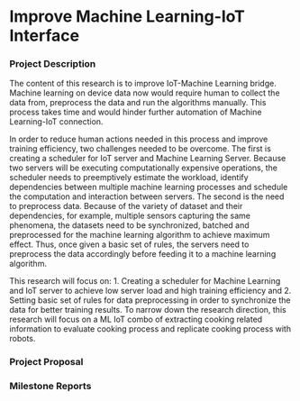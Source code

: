 # Improve Machine Learning-IoT Interface

### Project Description

The content of this research is to improve IoT-Machine Learning bridge. Machine learning on device data now would require human to collect the data from, preprocess the data and run the algorithms manually. This process takes time and would hinder further automation of Machine Learning-IoT connection.

In order to reduce human actions needed in this process and improve training efficiency, two challenges needed to be overcome. The first is creating a scheduler for IoT server and Machine Learning Server. Because two servers will be executing computationally expensive operations, the scheduler needs to preemptively estimate the workload, identify dependencies between multiple machine learning processes and schedule the computation and interaction between servers. The second is the need to preprocess data. Because of the variety of dataset and their dependencies, for example, multiple sensors capturing the same phenomena, the datasets need to be synchronized, batched and preprocessed for the machine learning algorithm to achieve maximum effect. Thus, once given a basic set of rules, the servers need to preprocess the data accordingly before feeding it to a machine learning algorithm.

This research will focus on: 1. Creating a scheduler for Machine Learning and IoT server to achieve low server load and high training efficiency and 2. Setting basic set of rules for data preprocessing in order to synchronize the data for better training results. To narrow down the research direction, this research will focus on a ML IoT combo of extracting cooking related information to evaluate cooking process and replicate cooking process with robots.


### Project Proposal

### Milestone Reports
